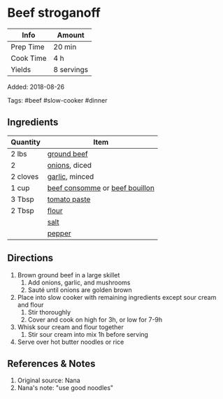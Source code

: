 # Beef stroganoff

| Info      | Amount     |
| --------- | ---------- |
| Prep Time | 20 min     |
| Cook Time | 4 h        |
| Yields    | 8 servings |

Added: 2018-08-26

Tags: #beef #slow-cooker #dinner

## Ingredients

| Quantity | Item                                                                                                       |
| -------- | ---------------------------------------------------------------------------------------------------------- |
| 2 lbs    | [ground beef](../_ingredients/ground%20beef.md)                                                            |
| 2        | [onions](../_ingredients/onion.md), diced                                                                  |
| 2 cloves | [garlic](../_ingredients/garlic.md), minced                                                                |
| 1 cup    | [beef consomme](../_ingredients/beef%20consomme.md) or [beef bouillon](../_ingredients/beef%20bouillon.md) |
| 3 Tbsp   | [tomato paste](../_ingredients/tomato%20paste.md)                                                          |
| 2 Tbsp   | [flour](../_ingredients/flour.md)                                                                          |
|          | [salt](../_ingredients/salt.md)                                                                            |
|          | [pepper](../_ingredients/pepper.md)                                                                        |

## Directions

1. Brown ground beef in a large skillet
   1. Add onions, garlic, and mushrooms
   2. Sauté until onions are golden brown
2. Place into slow cooker with remaining ingredients except sour cream and flour
    1. Stir thoroughly
    2. Cover and cook on high for 3h, or low for 7-9h
3. Whisk sour cream and flour together
    1. Stir sour cream into mix 1h before serving
4. Serve over hot butter noodles or rice

## References & Notes

1. Original source: Nana
2. Nana's note: "use good noodles"
